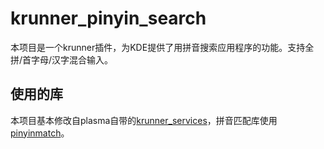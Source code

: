 # krunner_pinyin_search

本项目是一个krunner插件，为KDE提供了用拼音搜索应用程序的功能。支持全拼/首字母/汉字混合输入。

## 使用的库

本项目基本修改自plasma自带的[krunner_services](https://invent.kde.org/plasma/plasma-workspace/-/tree/master/runners/services)，拼音匹配库使用[pinyinmatch](https://github.com/prcups/pinyinmatch)。
